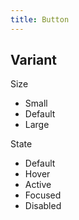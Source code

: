 ```yaml
---
title: Button
---
```


Variant
- 

Size
- Small
- Default
- Large

State
- Default
- Hover
- Active
- Focused
- Disabled
